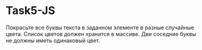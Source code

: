 # Task5-JS
Покрасьте все буквы текста в заданном элементе в разные случайные цвета. Список цветов должен хранится в массиве. Две соседние буквы не должны иметь одинаковый цвет.
